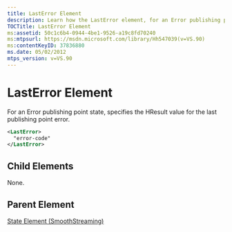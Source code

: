```yaml
---
title: LastError Element
description: Learn how the LastError element, for an Error publishing point state, specifies the HResult value for the last publishing point error.
TOCTitle: LastError Element
ms:assetid: 50c1c6b4-0944-4be1-9526-a19c8fd70240
ms:mtpsurl: https://msdn.microsoft.com/library/Hh547039(v=VS.90)
ms:contentKeyID: 37836880
ms.date: 05/02/2012
mtps_version: v=VS.90
---
```


# LastError Element

For an Error publishing point state, specifies the HResult value for the last publishing point error.

```xml
<LastError>
  "error-code"
</LastError>
```

## Child Elements

None.

## Parent Element

[State Element (SmoothStreaming)](state-element-smoothstreaming.md)
